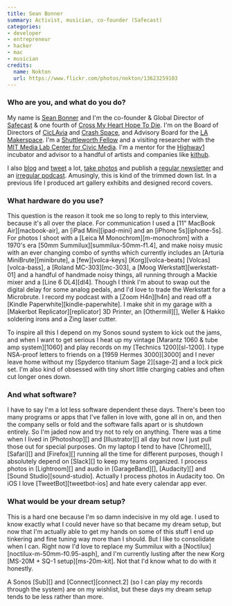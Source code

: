 ```yaml
---
title: Sean Bonner
summary: Activist, musician, co-founder (Safecast)
categories:
- developer
- entrepreneur
- hacker
- mac
- musician
credits:
  name: Nokton
  url: https://www.flickr.com/photos/nokton/13623259103
---
```


### Who are you, and what do you do?

My name is [Sean Bonner](http://seanbonner.com/ "Sean's website.") and I'm the co-founder & Global Director of [Safecast](http://safecast.org/ "A network of sensors and radiation data mapping.") & one fourth of [Cross My Heart Hope To Die](http://cmhhtd.com/ "A band."). I'm on the Board of Directors of [CicLAvia](http://ciclavia.org/ "A group in LA that creates car-free street events.") and [Crash Space](http://crashspace.org/ "A non-profit hacker space in LA."), and Advisory Board for the [LA Makerspace](http://lamakerspace.com/ "A non-profit maker space in LA."). I'm a [Shuttleworth Fellow](https://www.shuttleworthfoundation.org/fellows/sean-bonner/ "Sean's Shuttleworth profile.") and a visiting researcher with the [MIT Media Lab Center for Civic Media](https://civic.mit.edu/ "MIT's Center for Civic Media."). I'm a mentor for the [Highway1](http://highway1.io/ "A hardware incubator.") incubator and advisor to a handful of artists and companies like [kithub](http://kithub.cc/ "Hacker hardware kits.").

I also [blog](http://blog.seanbonner.com/ "Sean's weblog") and [tweet](http://twitter.com/seanbonner/ "Sean's Twitter account.") a lot, [take photos](https://www.flickr.com/photos/seanbonner "Sean's Flickr account.") and publish a [regular newsletter](http://tinyletter.com/seanbonner/ "Sean's newsletter.") and an [irregular podcast](http://vivariot.com/ "Sean and Jesica Gao's tech podcast."). Amusingly, this is kind of the trimmed down list. In a previous life I produced art gallery exhibits and designed record covers.

### What hardware do you use?

This question is the reason it took me so long to reply to this interview, because it's all over the place. For communication I used a [11" MacBook Air][macbook-air], an [iPad Mini][ipad-mini] and an [iPhone 5s][iphone-5s]. For photos I shoot with a [Leica M Monochrom][m-monochrom] with a 1970's era [50mm Summilux][summilux-50mm-f1.4], and make noisy music with an ever changing combo of synths which currently includes an [Arturia MiniBrute][minibrute], a [few][volca-keys] [Korg][volca-beats] [Volcas][volca-bass], a [Roland MC-303][mc-303], a [Moog Werkstatt][werkstatt-01] and a handful of handmade noisy things, all running through a Mackie mixer and a [Line 6 DL4][dl4]. Though I think I'm about to swap out the digital delay for some analog pedals, and I'd love to trade the Werkstatt for a Microbrute. I record my podcast with a [Zoom H4n][h4n] and read off a [Kindle Paperwhite][kindle-paperwhite]. I make shit in my garage with a [Makerbot Replicator][replicator] 3D Printer, an [Othermill][], Weller & Hakko soldering irons and a Zing laser cutter. 

To inspire all this I depend on my Sonos sound system to kick out the jams, and when I want to get serious I heat up my vintage [Marantz 1060 & tube amp system][1060] and play records on my [Technics 1200][sl-1200]. I type NSA-proof letters to friends on a [1959 Hermes 3000][3000] and I never leave home without my [Spyderco titanium Sage 2][sage-2] and a lock pick set. I'm also kind of obsessed with tiny short little charging cables and often cut longer ones down.

### And what software?

I have to say I'm a lot less software dependent these days. There's been too many programs or apps that I've fallen in love with, gone all in on, and then the company sells or fold and the software falls apart or is shutdown entirely. So I'm jaded now and try not to rely on anything. There was a time when I lived in [Photoshop][] and [Illustrator][] all day but now I just pull those out for special purposes. On my laptop I tend to have [Chrome][], [Safari][] and [Firefox][] running all the time for different purposes, though I absolutely depend on [Slack][] to keep my teams organized. I process photos in [Lightroom][] and audio in [GarageBand][], [Audacity][] and [Sound Studio][sound-studio]. Actually I process photos in Audacity too. On iOS I love [TweetBot][tweetbot-ios] and hate every calendar app ever.

### What would be your dream setup?

This is a hard one because I'm so damn indecisive in my old age. I used to know exactly what I could never have so that became my dream setup, but now that I'm actually able to get my hands on some of this stuff I end up tinkering and fine tuning way more than I should. But I like to consolidate when I can. Right now I'd love to replace my Summilux with a [Noctilux][noctilux-m-50mm-f0.95-asph], and I'm currently lusting after the new Korg [MS-20M + SQ-1 setup][ms-20m-kit]. Not that I'd know what to do with it honestly.

A Sonos [Sub][] and [Connect][connect.2] (so I can play my records through the system) are on my wishlist, but these days my dream setup tends to be less rather than more.
